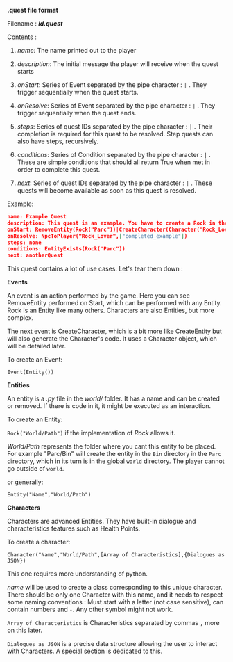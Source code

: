 **.quest file format**

Filename : ***id.quest***

Contents :

1. *name:* The name printed out to the player

2. *description*: The initial message the player will receive when the quest starts
3. *onStart*: Series of Event separated by the pipe character : `|` . They trigger sequentially when the quest starts.
4. *onResolve*: Series of Event separated by the pipe character : `|` . They trigger sequentially when the quest ends.
5. *steps*: Series of quest IDs separated by the pipe character : `|` . Their completion is required for this quest to be resolved. Step quests can also have steps, recursively.
6. *conditions*: Series of Condition separated by the pipe character : `|` . These are simple conditions that should all return True when met in order to complete this quest.
7. *next*: Series of quest IDs separated by the pipe character : `|` . These quests will become available as soon as this quest is resolved.

Example:

```json
name: Example Quest
description: This quest is an example. You have to create a Rock in the Parc to complete it.
onStart: RemoveEntity(Rock("Parc"))|CreateCharacter(Character("Rock_Lover","Parc",[HP(5)],{"completed_example": ["I love Rocks ! Thank you for creating this Rock.", {}]}))
onResolve: NpcToPlayer("Rock_Lover",["completed_example"])
steps: none
conditions: EntityExists(Rock("Parc"))
next: anotherQuest
```

This quest contains a lot of use cases. Let's tear them down :

**Events**

An event is an action performed by the game. Here you can see RemoveEntity performed on Start, which can be performed with any Entity. Rock is an Entity like many others. Characters are also Entities, but more complex.

The next event is CreateCharacter, which is a bit more like CreateEntity but will also generate the Character's code. It uses a Character object, which will be detailed later.

To create an Event:

 `Event(Entity())`

**Entities**

An entity is a *.py* file in the *world/* folder. It has a name and can be created or removed. If there is code in it, it might be executed as an interaction.

To create an Entity:

 `Rock("World/Path")` if the implementation of *Rock* allows it.

*World/Path* represents the folder where you cant this entity to be placed. For example "Parc/Bin" will create the entity in the `Bin` directory in the `Parc` directory, which in its turn is in the global `world` directory. The player cannot go outside of `world`.

or generally:

 `Entity("Name","World/Path")`

**Characters**

Characters are advanced Entities. They have built-in dialogue and characteristics features such as Health Points.

To create a character:

`Character("Name","World/Path",[Array of Characteristics],{Dialogues as JSON})`

This one requires more understanding of python.

*name* will be used to create a class corresponding to this unique character. There should be only one Character with this name, and it needs to respect some naming conventions : Must start with a letter (not case sensitive), can contain numbers and `-`. Any other symbol might not work.

`Array of Characteristics` is Characteristics separated by commas `,` more on this later.

`Dialogues as JSON` is a precise data structure allowing the user to interact with Characters. A special section is dedicated to this.

